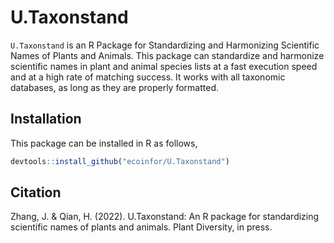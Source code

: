 # U.Taxonstand

`U.Taxonstand` is an R Package for Standardizing and Harmonizing Scientific Names of Plants and Animals. This package can standardize and harmonize scientific names in plant and animal species lists at a fast execution speed and at a high rate of matching success. It works with all taxonomic databases, as long as they are properly formatted. 

## Installation

This package can be installed in R as follows,

```r
devtools::install_github("ecoinfor/U.Taxonstand")
```

## Citation

Zhang, J. & Qian, H. (2022). U.Taxonstand: An R package for standardizing scientific names of plants and animals. Plant Diversity, in press.
